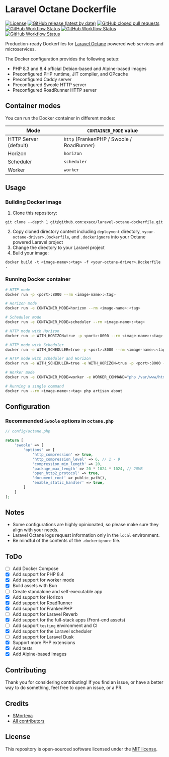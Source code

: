 # Laravel Octane Dockerfile
<a href="/LICENSE"><img alt="License" src="https://img.shields.io/github/license/exaco/laravel-octane-dockerfile"></a>
<a href="https://github.com/exaco/laravel-octane-dockerfile/releases"><img alt="GitHub release (latest by date)" src="https://img.shields.io/github/v/release/exaco/laravel-octane-dockerfile"></a>
<a href="https://github.com/exaco/laravel-octane-dockerfile/pulls"><img alt="GitHub closed pull requests" src="https://img.shields.io/github/issues-pr-closed/exaco/laravel-octane-dockerfile"></a>
<a href="https://github.com/exaco/laravel-octane-dockerfile/actions/workflows/tests.yml"><img alt="GitHub Workflow Status" src="https://github.com/exaco/laravel-octane-dockerfile/actions/workflows/roadrunner-test.yml/badge.svg"></a>
<a href="https://github.com/exaco/laravel-octane-dockerfile/actions/workflows/tests.yml"><img alt="GitHub Workflow Status" src="https://github.com/exaco/laravel-octane-dockerfile/actions/workflows/swoole-test.yml/badge.svg"></a>
<a href="https://github.com/exaco/laravel-octane-dockerfile/actions/workflows/tests.yml"><img alt="GitHub Workflow Status" src="https://github.com/exaco/laravel-octane-dockerfile/actions/workflows/frankenphp-test.yml/badge.svg"></a>


Production-ready Dockerfiles for [Laravel Octane](https://github.com/laravel/octane)
powered web services and microservices.

The Docker configuration provides the following setup:

- PHP 8.3 and 8.4 official Debian-based and Alpine-based images
- Preconfigured PHP runtime, JIT compiler, and OPcache
- Preconfigured Caddy server
- Preconfigured Swoole HTTP server
- Preconfigured RoadRunner HTTP server

## Container modes

You can run the Docker container in different modes:

| Mode                  | `CONTAINER_MODE` value |
| --------------------- | ---------------- |
| HTTP Server (default) | `http` (FrankenPHP / Swoole / RoadRunner) |
| Horizon               | `horizon`        |
| Scheduler             | `scheduler`      |
| Worker                | `worker`         |

## Usage

### Building Docker image
1. Clone this repository:
```
git clone --depth 1 git@github.com:exaco/laravel-octane-dockerfile.git
```
2. Copy cloned directory content including `deployment` directory, `<your-octane-driver>.Dockerfile`, and `.dockerignore` into your Octane powered Laravel project
3. Change the directory to your Laravel project
4. Build your image:
```
docker build -t <image-name>:<tag> -f <your-octane-driver>.Dockerfile .
```
### Running Docker container

```bash
# HTTP mode
docker run -p <port>:8000 --rm <image-name>:<tag>

# Horizon mode
docker run -e CONTAINER_MODE=horizon --rm <image-name>:<tag>

# Scheduler mode
docker run -e CONTAINER_MODE=scheduler --rm <image-name>:<tag>

# HTTP mode with Horizon
docker run -e WITH_HORIZON=true -p <port>:8000 --rm <image-name>:<tag>

# HTTP mode with Scheduler
docker run -e WITH_SCHEDULER=true -p <port>:8000 --rm <image-name>:<tag>

# HTTP mode with Scheduler and Horizon
docker run -e WITH_SCHEDULER=true -e WITH_HORIZON=true -p <port>:8000 --rm <image-name>:<tag>

# Worker mode
docker run -e CONTAINER_MODE=worker -e WORKER_COMMAND="php /var/www/html/artisan foo:bar" --rm <image-name>:<tag>

# Running a single command
docker run --rm <image-name>:<tag> php artisan about
```

## Configuration

### Recommended `Swoole` options in `octane.php`

```php
// config/octane.php

return [
    'swoole' => [
        'options' => [
            'http_compression' => true,
            'http_compression_level' => 6, // 1 - 9
            'compression_min_length' => 20,
            'package_max_length' => 20 * 1024 * 1024, // 20MB
            'open_http2_protocol' => true,
            'document_root' => public_path(),
            'enable_static_handler' => true,
        ]
    ]
];
```

## Notes
- Some configurations are highly opinionated, so please make sure they align with your needs.
- Laravel Octane logs request information only in the `local` environment.
- Be mindful of the contents of the `.dockerignore` file.

## ToDo
- [ ] Add Docker Compose
- [x] Add support for PHP 8.4
- [x] Add support for worker mode
- [x] Build assets with Bun
- [ ] Create standalone and self-executable app
- [x] Add support for Horizon
- [x] Add support for RoadRunner
- [x] Add support for FrankenPHP
- [ ] Add support for Laravel Reverb
- [x] Add support for the full-stack apps (Front-end assets)
- [ ] Add support `testing` environment and CI
- [x] Add support for the Laravel scheduler
- [ ] Add support for Laravel Dusk
- [x] Support more PHP extensions
- [x] Add tests
- [x] Add Alpine-based images

## Contributing

Thank you for considering contributing! If you find an issue, or have a better way to do something, feel free to open an
issue, or a PR.

## Credits
- [SMortexa](https://github.com/smortexa)
- [All contributors](https://github.com/exaco/laravel-octane-dockerfile/graphs/contributors)

## License

This repository is open-sourced software licensed under the [MIT license](https://opensource.org/licenses/MIT).
